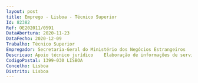 ```yaml
--- 
layout: post
title: Emprego - Lisboa - Técnico Superior
Id: 82382
Ref: OE202011/0591
DataAbertura: 2020-11-23
DataFecho: 2020-12-09
Trabalho: Técnico Superior
Empregador: Secretaria-Geral do Ministério dos Negócios Estrangeiros
Descricao: Apoio técnico jurídico    Elaboração de informações de serviço e pareceres jurídicos em matéria de RH (regime geral, diplomatas e pessoal especializado)   Instauração e acompanhamento de procedimentos legais e apoio na elaboração de documentos legais normativos necessários à gestão de RH.
CodigoPostal: 1399-030 LISBOA
Concelho: Lisboa
Distrito: Lisboa
--- 
```

